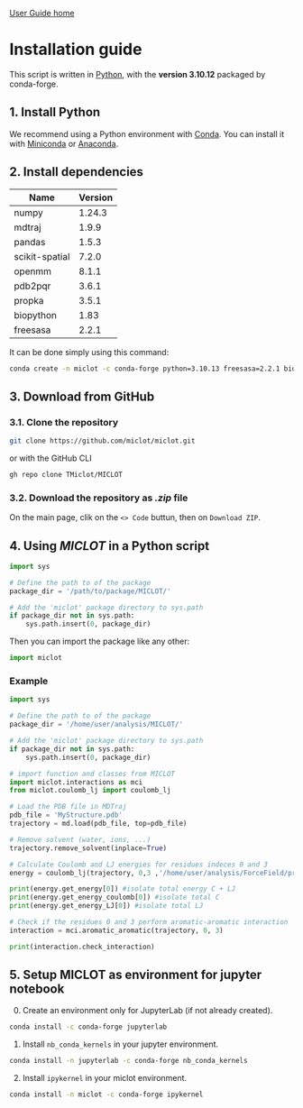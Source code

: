 [User Guide home](Manual.md)
# Installation guide

This script is written in [Python](https://www.python.org/), with the **version 3.10.12** packaged by conda-forge.

## 1. Install Python

We recommend using a Python environment with [Conda](https://docs.conda.io/projects/conda/en/stable/index.html). You can install it with [Miniconda](https://docs.conda.io/projects/miniconda/en/latest/) or [Anaconda](https://www.anaconda.com/download/).

## 2. Install dependencies

| Name           | Version |
| -------------- | ------- |
| numpy          | 1.24.3  |
| mdtraj         | 1.9.9   |
| pandas         | 1.5.3   |
| scikit-spatial | 7.2.0   |
| openmm         | 8.1.1   |
| pdb2pqr        | 3.6.1   |
| propka         | 3.5.1   |
| biopython      | 1.83    |
| freesasa       | 2.2.1   |

It can be done simply using this command:

```bash
conda create -n miclot -c conda-forge python=3.10.13 freesasa=2.2.1 biopython=1.83 propka=3.5.1 pdb2pqr=3.6.1 openmm=8.1.1 scikit-spatial=7.2.0 pandas=1.5.3 mdtraj=1.9.9 numpy=1.24.3
```



## 3. Download from GitHub

### 3.1. Clone the repository

```bash
git clone https://github.com/miclot/miclot.git
```

or with the GitHub CLI

```bash
gh repo clone TMiclot/MICLOT
```

### 3.2. Download the repository as *.zip* file

On the main page, clik on the `<> Code` buttun, then on `Download ZIP`.


## 4. Using *MICLOT* in a Python script

```python
import sys

# Define the path to of the package
package_dir = '/path/to/package/MICLOT/'

# Add the 'miclot' package directory to sys.path
if package_dir not in sys.path:
    sys.path.insert(0, package_dir)
```

Then you can import the package like any other:

```python
import miclot
```
    
### Example

```python
import sys

# Define the path to of the package
package_dir = '/home/user/analysis/MICLOT/'

# Add the 'miclot' package directory to sys.path
if package_dir not in sys.path:
    sys.path.insert(0, package_dir)

# import function and classes from MICLOT
import miclot.interactions as mci
from miclot.coulomb_lj import coulomb_lj

# Load the PDB file in MDTraj
pdb_file = 'MyStructure.pdb'
trajectory = md.load(pdb_file, top=pdb_file)

# Remove solvent (water, ions, ...)
trajectory.remove_solvent(inplace=True)

# Calculate Coulomb and LJ energies for residues indeces 0 and 3
energy = coulomb_lj(trajectory, 0,3 ,'/home/user/analysis/ForceField/protein.ff14SB.xml')

print(energy.get_energy[0]) #isolate total energy C + LJ
print(energy.get_energy_coulomb[0]) #isolate total C
print(energy.get_energy_LJ[0]) #isolate total LJ

# Check if the residues 0 and 3 perform aromatic-aromatic interaction
interaction = mci.aromatic_aromatic(trajectory, 0, 3)

print(interaction.check_interaction)
```

## 5. Setup MICLOT as environment for jupyter notebook

0. Create an environment only for JupyterLab (if not already created).

```bash
conda install -c conda-forge jupyterlab
```

1. Install `nb_conda_kernels` in your jupyter environment.

```bash
conda install -n jupyterlab -c conda-forge nb_conda_kernels
```

2. Install `ipykernel` in your miclot environment.

```bash
conda install -n miclot -c conda-forge ipykernel
```